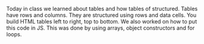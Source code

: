 

Today in class we learned about tables and how tables of structured. Tables have rows and columns. They are structured using rows and data cells. You build HTML tables left to right, top to bottom.
We also worked on how to put this code in JS. This was done by using arrays, object constructors and for loops.
